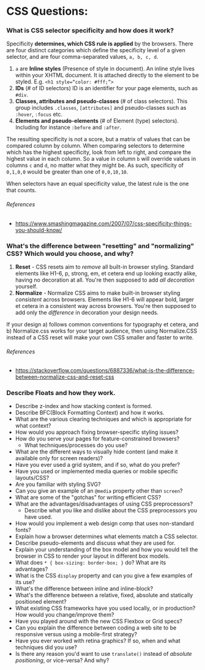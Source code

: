 # CSS Questions:

### What is CSS selector specificity and how does it work?
Specificity **determines, which CSS rule is applied** by the browsers.
There are four distinct categories which define the specificity level of a given selector, and are four comma-separated values, `a, b, c, d`.

1. `a` are **Inline styles** (Presence of style in document). An inline style lives within your XHTML document. It is attached directly to the element to be styled. E.g. `<h1 style=“color: #fff;”>`
1. **IDs** (# of ID selectors) ID is an identifier for your page elements, such as `#div`.
1. **Classes, attributes and pseudo-classes** (# of class selectors). This group includes `.classes`, `[attributes]` and pseudo-classes such as `:hover`, `:focus` etc.
1. **Elements and pseudo-elements** (# of Element (type) selectors). Including for instance `:before` and `:after`.

The resulting specificity is not a score, but a matrix of values that can be compared column by column. When comparing selectors to determine which has the highest specificity, look from left to right, and compare the highest value in each column. So a value in column `b` will override values in columns `c` and `d`, no matter what they might be. As such, specificity of `0,1,0,0` would be greater than one of `0,0,10,10`.

When selectors have an equal specificity value, the latest rule is the one that counts.

###### References
* https://www.smashingmagazine.com/2007/07/css-specificity-things-you-should-know/

### What's the difference between "resetting" and "normalizing" CSS? Which would you choose, and why?
1. **Reset** - CSS resets aim to *remove* all built-in browser styling. Standard elements like H1-6, p, strong, em, et cetera end up looking exactly alike, having no decoration at all. You're then supposed to add *all decoration* yourself.
2. **Normalize** - Normalize CSS aims to make built-in browser styling *consistent* across browsers. Elements like H1-6 will appear bold, larger et cetera in a consistent way across browsers. You're then supposed to add only the *difference* in decoration your design needs.

If your design a) follows common conventions for typography et cetera, and b) Normalize.css works for your target audience, then using Normalize.CSS instead of a CSS reset will make your own CSS smaller and faster to write.

###### References
* https://stackoverflow.com/questions/6887336/what-is-the-difference-between-normalize-css-and-reset-css

### Describe Floats and how they work.

* Describe z-index and how stacking context is formed.
* Describe BFC(Block Formatting Context) and how it works.
* What are the various clearing techniques and which is appropriate for what context?
* How would you approach fixing browser-specific styling issues?
* How do you serve your pages for feature-constrained browsers?
  * What techniques/processes do you use?
* What are the different ways to visually hide content (and make it available only for screen readers)?
* Have you ever used a grid system, and if so, what do you prefer?
* Have you used or implemented media queries or mobile specific layouts/CSS?
* Are you familiar with styling SVG?
* Can you give an example of an `@media` property other than `screen`?
* What are some of the "gotchas" for writing efficient CSS?
* What are the advantages/disadvantages of using CSS preprocessors?
  * Describe what you like and dislike about the CSS preprocessors you have used.
* How would you implement a web design comp that uses non-standard fonts?
* Explain how a browser determines what elements match a CSS selector.
* Describe pseudo-elements and discuss what they are used for.
* Explain your understanding of the box model and how you would tell the browser in CSS to render your layout in different box models.
* What does ```* { box-sizing: border-box; }``` do? What are its advantages?
* What is the CSS `display` property and can you give a few examples of its use?
* What's the difference between inline and inline-block?
* What's the difference between a relative, fixed, absolute and statically positioned element?
* What existing CSS frameworks have you used locally, or in production? How would you change/improve them?
* Have you played around with the new CSS Flexbox or Grid specs?
* Can you explain the difference between coding a web site to be responsive versus using a mobile-first strategy?
* Have you ever worked with retina graphics? If so, when and what techniques did you use?
* Is there any reason you'd want to use `translate()` instead of *absolute positioning*, or vice-versa? And why?
